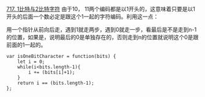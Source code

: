 [717. 1比特与2比特字符](https://leetcode-cn.com/problems/1-bit-and-2-bit-characters/)
由于10， 11两个编码都是以1开头的，这意味着只要是以1开头的后面一个数必定是跟这个1一起的字符编码。利用这一点：

用一个指针从前向后走，遇到1就走两步，遇到0就走一步，看最后是不是走到n-1的位置，如果是，说明最后的0是单独存在的，否则走到n的位置就说明这个0是跟前面的1一起的。
```
var isOneBitCharacter = function(bits) {
    let i = 0;
    while(i<bits.length-1){
        i += (bits[i]+1);
    }
    return i == (bits.length-1);
};
```